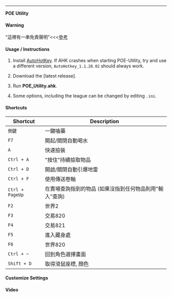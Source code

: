 -----------------------------------

**POE Utility**

#### Warning ####

"這裡有一串免責聲明"<<<[參考](https://www.ptt.cc/bbs/PathofExile/M.1536799446.A.BB1.html)

#### Usage / Instructions ####

1. Install [AutoHotKey](https://www.autohotkey.com/). If AHK crashes when starting POE-Utility, try and use a different version, `AutoHotkey_1.1.28.02` should always work.

2. Download the [latest release].

3. Run **POE_Utility.ahk**.

4. Some options, including the league can be changed by editing `.ini`.

#### Shortcuts ####

|Shortcut|Description|
|---    |---    |
| `側鍵`      | 一鍵嗑藥 
| `F7`      | 開起/關閉自動喝水
| `A`      | 快速撿裝
| `Ctrl + A`      | "按住"持續撿取物品
| `Ctrl + D`      | 開啟/關閉自動引爆地雷
| `Ctrl + F`      | 使用傳送卷軸 
| `Ctrl + PageUp`      | 在賣場查詢指到的物品 (如果沒指到任何物品則用"輸入"查詢)
| `F2`      | 世界2
| `F3`      | 交易820
| `F4`      | 交易821
| `F5`      | 進入藏身處
| `F6`      | 世界820
| `Ctrl + ~`      | 回到角色選擇畫面
| `Shift + D`      | 取得滑鼠座標, 顏色

#### Customize Settings ####

#### Video ####

<a href="https://www.youtube.com/watch?v=-sM8SynMM5I" target="_blank"></a>
